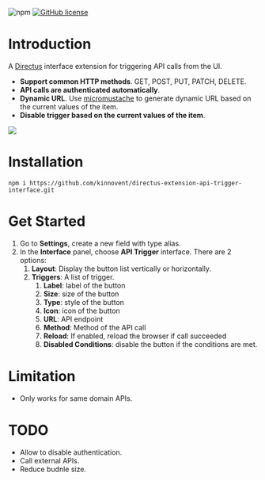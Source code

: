 ![npm](https://img.shields.io/npm/v/directus-extension-api-trigger-interface)
[![GitHub license](https://img.shields.io/github/license/rezo-labs/directus-extension-api-trigger-interface)](https://github.com/rezo-labs/directus-extension-api-trigger-interface/blob/main/LICENSE.txt)

# Introduction
A [Directus](https://github.com/directus/directus) interface extension for triggering API calls from the UI.

- **Support common HTTP methods**. GET, POST, PUT, PATCH, DELETE.
- **API calls are authenticated automatically**.
- **Dynamic URL**. Use [micromustache](https://github.com/userpixel/micromustache) to generate dynamic URL based on the current values of the item.
- **Disable trigger based on the current values of the item**.

![](./screenshots/screenshot1.jpeg)

# Installation
```
npm i https://github.com/kinnovent/directus-extension-api-trigger-interface.git
```

# Get Started
1. Go to **Settings**, create a new field with type alias.
2. In the **Interface** panel, choose **API Trigger** interface. There are 2 options:
    1. **Layout**: Display the button list vertically or horizontally.
    2. **Triggers**: A list of trigger.
        1. **Label**: label of the button
        2. **Size**: size of the button
        3. **Type**: style of the button
        4. **Icon**: icon of the button
        5. **URL**: API endpoint
        6. **Method**: Method of the API call
        7. **Reload**: If enabled, reload the browser if call succeeded
        8. **Disabled Conditions**: disable the button if the conditions are met.

# Limitation
- Only works for same domain APIs.

# TODO
- Allow to disable authentication.
- Call external APIs.
- Reduce budnle size.
